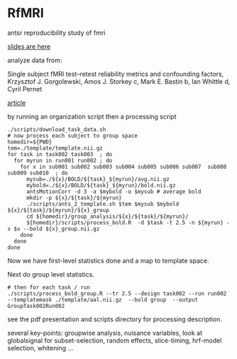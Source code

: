 RfMRI
=====

antsr reproducibility study of fmri

[slides are here](https://github.com/stnava/RfMRI/raw/gh-pages/rfmri.pdf?raw)

analyze data from:

Single subject fMRI test–retest reliability metrics and confounding factors,
Krzysztof J. Gorgolewski, Amos J. Storkey c, Mark E. Bastin b, Ian Whittle d, Cyril Pernet

[article](http://www.gigasciencejournal.com/content/2/1/6)

by running an organization script then a processing script 

```
./scripts/download_task_data.sh
# now process each subject to group space 
homedir=${PWD}
tem=./template/template.nii.gz
for task in task002 task003  ; do 
  for myrun in run001 run002 ; do 
    for x in sub001 sub002 sub003 sub004 sub005 sub006 sub007  sub008 sub009 sub010  ; do 
      mysub=./${x}/BOLD/${task}_${myrun}/avg.nii.gz
      mybold=./${x}/BOLD/${task}_${myrun}/bold.nii.gz
      antsMotionCorr -d 3 -a $mybold -o $mysub # average bold 
      mkdir -p ${x}/${task}/${myrun}
      ./scripts/ants_2_template.sh $tem $mysub $mybold ${x}/${task}/${myrun}/${x}_group  
      cd ${homedir}/group_analysis/${x}/${task}/${myrun}/
      ${homedir}/scripts/process_bold.R  -d $task -t 2.5 -n ${myrun} -s $x --bold ${x}_group.nii.gz
    done					 
  done
done
```
Now we have first-level statistics done and a map to template space.  

Next do group level statistics.

```
# then for each task / run 
./scripts/process_bold_group.R --tr 2.5 --design task002 --run run002 --templatemask ./template/aal.nii.gz  --bold group  --output GroupTask002Run002
```

see the pdf presentation and scripts directory for processing description.

several key-points:  groupwise analysis, nuisance variables, look at globalsignal for subset-selection, random effects, slice-timing, hrf-model selection, whitening ...
